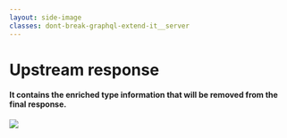 ```yaml
---
layout: side-image
classes: dont-break-graphql-extend-it__server
---
```


<main class="flex flex-col">
  <h1>Upstream response</h1>
  <h4 class="flex-1">It contains the enriched type information that will be removed from the final response.</h4>
</main>

<img src="/dont-break-graphql-extend-it/response-1.png" class="side"/>

